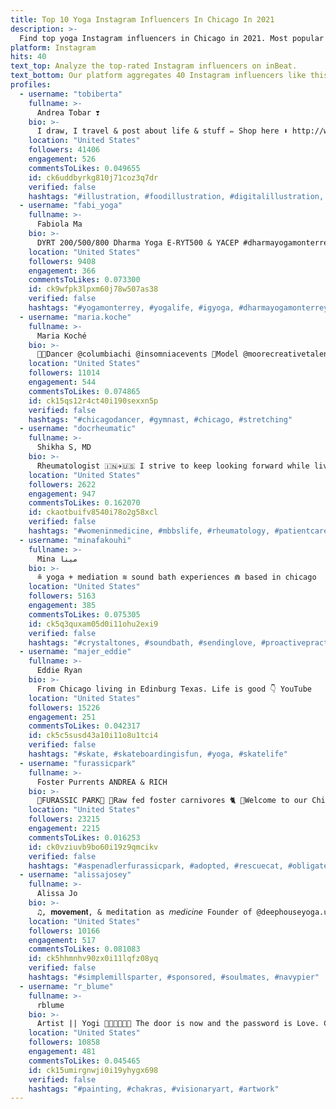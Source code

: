 ```yaml
---
title: Top 10 Yoga Instagram Influencers In Chicago In 2021
description: >-
  Find top yoga Instagram influencers in Chicago in 2021. Most popular hashtags: #yoga #chicago #artwork.
platform: Instagram
hits: 40
text_top: Analyze the top-rated Instagram influencers on inBeat.
text_bottom: Our platform aggregates 40 Instagram influencers like this in Chicago, United States for you to connect with.
profiles:
  - username: "tobiberta"
    fullname: >-
      Andrea Tobar ❣️
    bio: >-
      I draw, I travel & post about life & stuff ✏️ Shop here ⬇️ http://www.etsy.com/shop/andreatobarshop 🇸🇻🇵🇦 @the_standby_family
    location: "United States"
    followers: 41406
    engagement: 526
    commentsToLikes: 0.049655
    id: ck6uddbyrkg810j71coz3q7dr
    verified: false
    hashtags: "#illustration, #foodillustration, #digitalillustration, #places"
  - username: "fabi_yoga"
    fullname: >-
      Fabiola Ma
    bio: >-
      DYRT 200/500/800 Dharma Yoga E-RYT500 & YACEP #dharmayogamonterrey 📍MTY, MX | Casa Xoles:
    location: "United States"
    followers: 9408
    engagement: 366
    commentsToLikes: 0.073300
    id: ck9wfpk3lpxm60j78w507as38
    verified: false
    hashtags: "#yogamonterrey, #yogalife, #igyoga, #dharmayogamonterrey"
  - username: "maria.koche"
    fullname: >-
      Maria Koché
    bio: >-
      💃🏼Dancer @columbiachi @insomniacevents 👠Model @moorecreativetalent 🤓 Accountant 🤸🏼‍♀️IFPA Certified Flexibility Specialist 📍#chicago
    location: "United States"
    followers: 11014
    engagement: 544
    commentsToLikes: 0.074865
    id: ck15qs12r4ct40i190sexxn5p
    verified: false
    hashtags: "#chicagodancer, #gymnast, #chicago, #stretching"
  - username: "docrheumatic"
    fullname: >-
      Shikha S, MD
    bio: >-
      Rheumatologist 🇮🇳✈️🇺🇸 I strive to keep looking forward while living today to the fullest.
    location: "United States"
    followers: 2622
    engagement: 947
    commentsToLikes: 0.162070
    id: ckaotbuifv8540i78o2g58xcl
    verified: false
    hashtags: "#womeninmedicine, #mbbslife, #rheumatology, #patientcare"
  - username: "minafakouhi"
    fullname: >-
      Mina مینا‎
    bio: >-
      ≗ yoga + mediation ≋ sound bath experiences ⋒ based in chicago
    location: "United States"
    followers: 5163
    engagement: 385
    commentsToLikes: 0.075305
    id: ck5q3quxam05d0i11ohu2exi9
    verified: false
    hashtags: "#crystaltones, #soundbath, #sendinglove, #proactivepractice"
  - username: "majer_eddie"
    fullname: >-
      Eddie Ryan
    bio: >-
      From Chicago living in Edinburg Texas. Life is good 👇 YouTube
    location: "United States"
    followers: 15226
    engagement: 251
    commentsToLikes: 0.042317
    id: ck5c5susd43a10i11o8u1tci4
    verified: false
    hashtags: "#skate, #skateboardingisfun, #yoga, #skatelife"
  - username: "furassicpark"
    fullname: >-
      Foster Purrents ANDREA & RICH
    bio: >-
      🌿FURASSIC PARK🌱 🥩Raw fed foster carnivores 🐈 🦖Welcome to our Chicago apartment aka Furassic Park Resident cats @chicagoblackcat 🐈🐈 ⬇️Cat Food⬇️
    location: "United States"
    followers: 23215
    engagement: 2215
    commentsToLikes: 0.016253
    id: ck0vziuvb9bo60i19z9qmcikv
    verified: false
    hashtags: "#aspenadlerfurassicpark, #adopted, #rescuecat, #obligatecarnivore"
  - username: "alissajosey"
    fullname: >-
      Alissa Jo
    bio: >-
      ♫, 𝐦𝐨𝐯𝐞𝐦𝐞𝐧𝐭, & meditation as 𝘮𝘦𝘥𝘪𝘤𝘪𝘯𝘦 Founder of @deephouseyoga.us Producer @dybrkr Chicago
    location: "United States"
    followers: 10166
    engagement: 517
    commentsToLikes: 0.081083
    id: ck5hhmnhv90zx0i11lqfz08yq
    verified: false
    hashtags: "#simplemillsparter, #sponsored, #soulmates, #navypier"
  - username: "r_blume"
    fullname: >-
      rblume
    bio: >-
      Artist || Yogi 🌈🦅🌞🎨🐲🎶 The door is now and the password is Love. Chicago ryan.j.blume@gmail.com
    location: "United States"
    followers: 10858
    engagement: 481
    commentsToLikes: 0.045465
    id: ck15umirgnwji0i19yhygx698
    verified: false
    hashtags: "#painting, #chakras, #visionaryart, #artwork"
---
```

